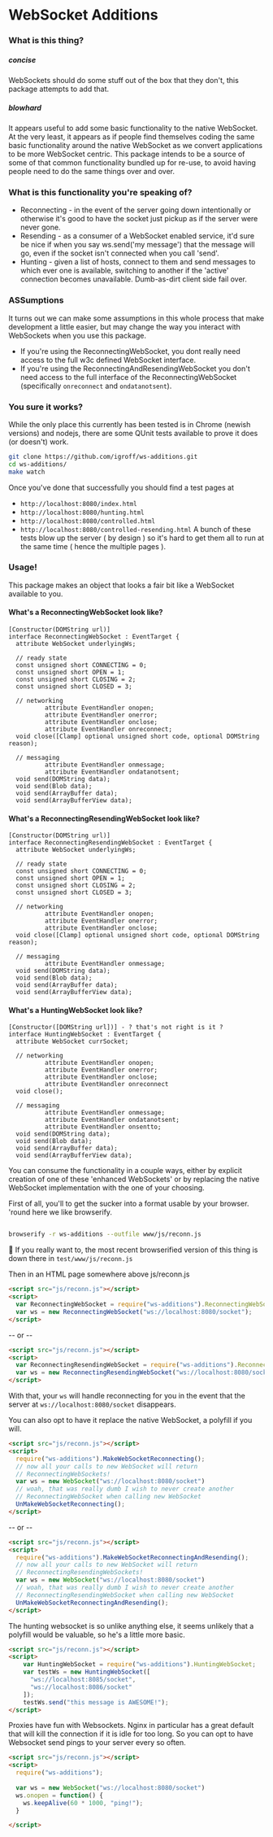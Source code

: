 

# WebSocket Additions

### What is this thing?

##### concise

WebSockets should do some stuff out of the box that they don't, this package
attempts to add that.

##### blowhard
It appears useful to add some basic functionality to the native WebSocket.  At
the very least, it appears as if people find themselves coding the same basic
functionality around the native WebSocket as we convert applications to be more
WebSocket centric.  This package intends to be a source of some of that common
functionality bundled up for re-use, to avoid having people need to do the same
things over and over.


### What is this functionality you're speaking of?

* Reconnecting - in the event of the server going down intentionally or otherwise
it's good to have the socket just pickup as if the server were never gone.
* Resending - as a consumer of a WebSocket enabled service, it'd sure be nice if
when you say ws.send('my message') that the message will go, even if the socket
isn't connected when you call 'send'.
* Hunting - given a list of hosts, connect to them and send messages to which
ever one is available, switching to another if the 'active' connection becomes
unavailable.  Dumb-as-dirt client side fail over.

### ASSumptions
It turns out we can make some assumptions in this whole process that make development
a little easier, but may change the way you interact with WebSockets when you 
use this package.

* If you're using the ReconnectingWebSocket, you dont really need access to the
full w3c defined WebSocket interface.
* If you're using the ReconnectingAndResendingWebSocket you don't need access
to the full interface of the ReconnectingWebSocket (specifically `onreconnect`
and `ondatanotsent`).

### You sure it works?

While the only place this currently has been tested is in Chrome (newish versions)
and nodejs, there are some QUnit tests available to prove it does (or doesn't)
work.

```bash
git clone https://github.com/igroff/ws-additions.git
cd ws-additions/
make watch
```

Once you've done that successfully you should find a test pages at 
  * `http://localhost:8080/index.html`
  * `http://localhost:8080/hunting.html`
  * `http://localhost:8080/controlled.html`
  * `http://localhost:8080/controlled-resending.html`
A bunch of these tests blow up the server ( by design ) so it's hard to get them
all to run at the same time ( hence the multiple pages ).

### Usage!
This package makes an object that looks a fair bit like a WebSocket available 
to you. 

#### What's a ReconnectingWebSocket look like?

```
[Constructor(DOMString url)]
interface ReconnectingWebSocket : EventTarget {
  attribute WebSocket underlyingWs;

  // ready state
  const unsigned short CONNECTING = 0;
  const unsigned short OPEN = 1;
  const unsigned short CLOSING = 2;
  const unsigned short CLOSED = 3;

  // networking
          attribute EventHandler onopen;
          attribute EventHandler onerror;
          attribute EventHandler onclose;
          attribute EventHandler onreconnect;
  void close([Clamp] optional unsigned short code, optional DOMString reason);

  // messaging
          attribute EventHandler onmessage;
          attribute EventHandler ondatanotsent;
  void send(DOMString data);
  void send(Blob data);
  void send(ArrayBuffer data);
  void send(ArrayBufferView data);
```
#### What's a ReconnectingResendingWebSocket look like?

```
[Constructor(DOMString url)]
interface ReconnectingResendingWebSocket : EventTarget {
  attribute WebSocket underlyingWs;

  // ready state
  const unsigned short CONNECTING = 0;
  const unsigned short OPEN = 1;
  const unsigned short CLOSING = 2;
  const unsigned short CLOSED = 3;

  // networking
          attribute EventHandler onopen;
          attribute EventHandler onerror;
          attribute EventHandler onclose;
  void close([Clamp] optional unsigned short code, optional DOMString reason);

  // messaging
          attribute EventHandler onmessage;
  void send(DOMString data);
  void send(Blob data);
  void send(ArrayBuffer data);
  void send(ArrayBufferView data);
```

#### What's a HuntingWebSocket look like?

```
[Constructor([DOMString url])] - ? that's not right is it ?
interface HuntingWebSocket : EventTarget {
  attribute WebSocket currSocket;

  // networking
          attribute EventHandler onopen;
          attribute EventHandler onerror;
          attribute EventHandler onclose;
          attribute EventHandler onreconnect
  void close();

  // messaging
          attribute EventHandler onmessage;
          attribute EventHandler ondatanotsent;
          attribute EventHandler onsentto;
  void send(DOMString data);
  void send(Blob data);
  void send(ArrayBuffer data);
  void send(ArrayBufferView data);
```

You can consume the functionality in a couple ways, either by explicit
creation of one of these 'enhanced WebSockets' or by replacing the native
WebSocket implementation with the one of your choosing.

First of all, you'll to get the sucker into a format usable by your browser.
'round here we like browserify.

```bash

browserify -r ws-additions --outfile www/js/reconn.js
```

:shit: If you really want to, the most recent browserified version of this thing is down there in `test/www/js/reconn.js`

Then in an HTML page somewhere above js/reconn.js

```html
<script src="js/reconn.js"></script>
<script>
  var ReconnectingWebSocket = require("ws-additions").ReconnectingWebSocket;
  var ws = new ReconnectingWebSocket("ws://localhost:8080/socket");
</script>
```
-- or --
```html
<script src="js/reconn.js"></script>
<script>
  var ReconnectingResendingWebSocket = require("ws-additions").ReconnectingResendingWebSocket;
  var ws = new ReconnectingResendingWebSocket("ws://localhost:8080/socket");
</script>
```
With that, your `ws` will handle reconnecting for you in the event that the 
server at `ws://localhost:8080/socket` disappears.

You can also opt to have it replace the native WebSocket, a polyfill if you will.

```html
<script src="js/reconn.js"></script>
<script>
  require("ws-additions").MakeWebSocketReconnecting();
  // now all your calls to new WebSocket will return 
  // ReconnectingWebSockets!
  var ws = new WebSocket("ws://localhost:8080/socket")
  // woah, that was really dumb I wish to never create another 
  // ReconnectingWebSocket when calling new WebSocket
  UnMakeWebSocketReconnecting();
</script>
```
-- or --
```html
<script src="js/reconn.js"></script>
<script>
  require("ws-additions").MakeWebSocketReconnectingAndResending();
  // now all your calls to new WebSocket will return 
  // ReconnectingResendingWebSockets!
  var ws = new WebSocket("ws://localhost:8080/socket")
  // woah, that was really dumb I wish to never create another 
  // ReconnectingResendingWebSocket when calling new WebSocket
  UnMakeWebSocketReconnectingAndResending();
</script>
```

The hunting websocket is so unlike anything else, it seems unlikely that a polyfill
would be valuable, so he's a little more basic.

```html
<script src="js/reconn.js"></script>
<script>
    var HuntingWebSocket = require("ws-additions").HuntingWebSocket;
    var testWs = new HuntingWebSocket([
      "ws://localhost:8085/socket",
      "ws://localhost:8086/socket"
    ]);
    testWs.send("this message is AWESOME!");
</script>
```

Proxies have fun with Websockets.  Nginx in particular has a great default that will
kill the connection if it is idle for too long. So you can opt to have Websocket
send pings to your server every so often.

```html
<script src="js/reconn.js"></script>
<script>
  require("ws-additions");
  
  var ws = new WebSocket("ws://localhost:8080/socket")
  ws.onopen = function() {
    ws.keepAlive(60 * 1000, "ping!");
  }

</script>
```
